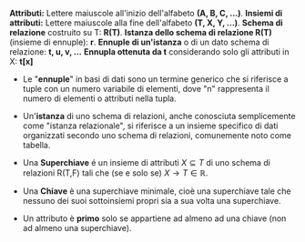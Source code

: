 
**Attributi:** Lettere maiuscole all'inizio dell'alfabeto **(A, B, C, ...)**.
**Insiemi di attributi:** Lettere maiuscole alla fine dell'alfabeto **(T, X, Y, ...)**.
**Schema di relazione** costruito su T: **R(T)**.
**Istanza dello schema di relazione R(T)** (insieme di ennuple): **r**.
**Ennuple di un'istanza** o di un dato schema di relazione: **t, u, v, ...**
**Ennupla ottenuta da t** considerando solo gli attributi in X: **t\[x\]**

- Le "**ennuple**" in basi di dati sono un termine generico che si riferisce a tuple con un numero variabile di elementi, dove "n" rappresenta il numero di elementi o attributi nella tupla.
- Un'**istanza** di uno schema di relazioni, anche conosciuta semplicemente come "istanza relazionale", si riferisce a un insieme specifico di dati organizzati secondo uno schema di relazioni, comunemente noto come tabella.

- Una **Superchiave** é un insieme di attributi $X\subseteq T$ di uno schema di relazioni R(T,F) tali che (se e solo se) $X \rightarrow T \in \mathbb{R}$.
- Una **Chiave** è una superchiave minimale, cioè una superchiave tale che nessuno dei suoi sottoinsiemi propri sia a sua volta una superchiave.
- Un attributo è **primo** solo se appartiene ad almeno ad una chiave (non ad almeno una superchiave).

